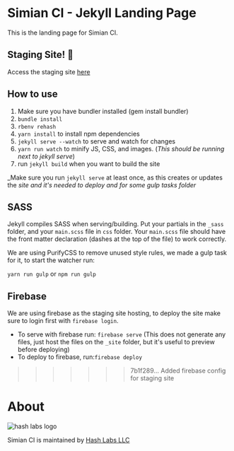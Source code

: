 # Simian CI - Jekyll Landing Page

This is the landing page for Simian CI.

## Staging Site! :rocket:

Access the staging site [here](https://simian-ci.firebaseapp.com/)

## How to use

1. Make sure you have bundler installed (gem install bundler)
2. `bundle install`
3. `rbenv rehash`
4. `yarn install` to install npm dependencies
5. `jekyll serve --watch` to serve and watch for changes
6. `yarn run watch` to minify JS, CSS, and images. (_This should be running next to jekyll serve_)
7. run `jekyll build` when you want to build the site

_Make sure you run `jekyll serve` at least once, as this creates or updates the _site and it's needed to deploy and for some gulp tasks folder_

## SASS

Jekyll compiles SASS when serving/building. Put your partials in the `_sass` folder, and your `main.scss` file in `css` folder. Your `main.scss` file should have the front matter declaration (dashes at the top of the file) to work correctly.

We are using PurifyCSS to remove unused style rules, we made a gulp task for it, to start the watcher run:

`yarn run gulp` or `npm run gulp`

## Firebase

We are using firebase as the staging site hosting, to deploy the site make sure to login first with `firebase login`.

- To serve with firebase run: `firebase serve` (This does not generate any files, just host the files on the `_site` folder, but it's useful to preview before deploying)
- To deploy to firebase, run:`firebase deploy`
>>>>>>> 7b1f289... Added firebase config for staging site

# About

![hash labs logo](https://www.hashlabs.com/images/hashlabs_logo_horizontal_02.png)

Simian CI is maintained by [Hash Labs LLC](http://www.hashlabs.com)
